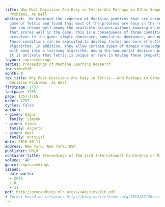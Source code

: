 ```yaml
---
title: Why Most Decisions Are Easy in Tetris—And Perhaps in Other Sequential Decision
  Problems, As Well
abstract: 'We examined the sequence of decision problems that are encountered in the
  game of Tetris and found that most of the problems are easy in the following sense:
  One can choose well among the available actions without knowing an evaluation function
  that scores well in the game. This is a consequence of three conditions that are
  prevalent in the game: simple dominance, cumulative dominance, and noncompensation.
  These conditions can be exploited to develop faster and more effective learning
  algorithms. In addition, they allow certain types of domain knowledge to be incorporated
  with ease into a learning algorithm. Among the sequential decision problems we encounter,
  it is unlikely that Tetris is unique or rare in having these properties.'
layout: inproceedings
series: Proceedings of Machine Learning Research
id: simsek16
month: 0
tex_title: Why Most Decisions Are Easy in Tetris---And Perhaps in Other Sequential
  Decision Problems, As Well
firstpage: 1757
lastpage: 1765
page: 1757-1765
order: 1757
cycles: false
author:
- given: Ozgur
  family: Simsek
- given: Simon
  family: Algorta
- given: Amit
  family: Kothiyal
date: 2016-06-11
address: New York, New York, USA
publisher: PMLR
container-title: Proceedings of The 33rd International Conference on Machine Learning
volume: '48'
genre: inproceedings
issued:
  date-parts:
  - 2016
  - 6
  - 11
pdf: http://proceedings.mlr.press/v48/simsek16.pdf
# Format based on citeproc: http://blog.martinfenner.org/2013/07/30/citeproc-yaml-for-bibliographies/
---
```

